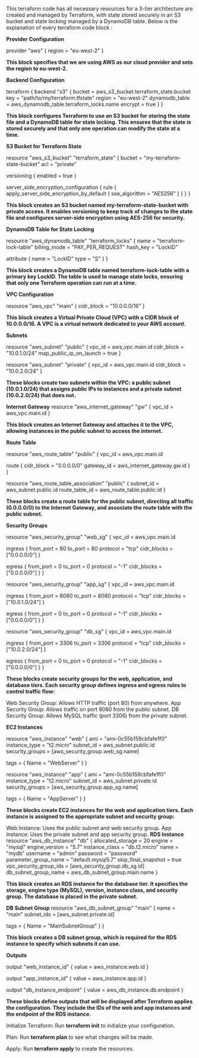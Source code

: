 This terraform code has all necessary resources for a 3-tier architecture are created and managed by Terraform, with state stored securely in an S3 bucket and state locking managed by a DynamoDB table.
Below is the explanation of every terraform code block : 

**Provider Configuration**

provider "aws" {
  region = "eu-west-2"
}

**This block specifies that we are using AWS as our cloud provider and sets the region to eu-west-2.**

**Backend Configuration**

terraform {
  backend "s3" {
    bucket         = aws_s3_bucket.terraform_state.bucket
    key            = "path/to/my/terraform.tfstate"
    region         = "eu-west-2"
    dynamodb_table = aws_dynamodb_table.terraform_locks.name
    encrypt        = true
  }
}

**This block configures Terraform to use an S3 bucket for storing the state file and a DynamoDB table for state locking. This ensures that the state is stored securely and that only one operation can modify the state at a time.**

**S3 Bucket for Terraform State**

resource "aws_s3_bucket" "terraform_state" {
  bucket = "my-terraform-state-bucket"
  acl    = "private"

  versioning {
    enabled = true
  }

  server_side_encryption_configuration {
    rule {
      apply_server_side_encryption_by_default {
        sse_algorithm = "AES256"
      }
    }
  }
}

**This block creates an S3 bucket named my-terraform-state-bucket with private access. It enables versioning to keep track of changes to the state file and configures server-side encryption using AES-256 for security.**

**DynamoDB Table for State Locking**


resource "aws_dynamodb_table" "terraform_locks" {
  name         = "terraform-lock-table"
  billing_mode = "PAY_PER_REQUEST"
  hash_key     = "LockID"

  attribute {
    name = "LockID"
    type = "S"
  }
}

**This block creates a DynamoDB table named terraform-lock-table with a primary key LockID. The table is used to manage state locks, ensuring that only one Terraform operation can run at a time.**

**VPC Configuration**

resource "aws_vpc" "main" {
  cidr_block = "10.0.0.0/16"
}

**This block creates a Virtual Private Cloud (VPC) with a CIDR block of 10.0.0.0/16. A VPC is a virtual network dedicated to your AWS account.**

**Subnets**

resource "aws_subnet" "public" {
  vpc_id     = aws_vpc.main.id
  cidr_block = "10.0.1.0/24"
  map_public_ip_on_launch = true
}

resource "aws_subnet" "private" {
  vpc_id     = aws_vpc.main.id
  cidr_block = "10.0.2.0/24"
}

**These blocks create two subnets within the VPC: a public subnet (10.0.1.0/24) that assigns public IPs to instances and a private subnet (10.0.2.0/24) that does not.**

**Internet Gateway**
resource "aws_internet_gateway" "gw" {
  vpc_id = aws_vpc.main.id
}

**This block creates an Internet Gateway and attaches it to the VPC, allowing instances in the public subnet to access the internet.**

**Route Table**

resource "aws_route_table" "public" {
  vpc_id = aws_vpc.main.id

  route {
    cidr_block = "0.0.0.0/0"
    gateway_id = aws_internet_gateway.gw.id
  }
}

resource "aws_route_table_association" "public" {
  subnet_id      = aws_subnet.public.id
  route_table_id = aws_route_table.public.id
}

**These blocks create a route table for the public subnet, directing all traffic (0.0.0.0/0) to the Internet Gateway, and associate the route table with the public subnet.**

**Security Groups**

resource "aws_security_group" "web_sg" {
  vpc_id = aws_vpc.main.id

  ingress {
    from_port   = 80
    to_port     = 80
    protocol    = "tcp"
    cidr_blocks = ["0.0.0.0/0"]
  }

  egress {
    from_port   = 0
    to_port     = 0
    protocol    = "-1"
    cidr_blocks = ["0.0.0.0/0"]
  }
}

resource "aws_security_group" "app_sg" {
  vpc_id = aws_vpc.main.id

  ingress {
    from_port   = 8080
    to_port     = 8080
    protocol    = "tcp"
    cidr_blocks = ["10.0.1.0/24"]
  }

  egress {
    from_port   = 0
    to_port     = 0
    protocol    = "-1"
    cidr_blocks = ["0.0.0.0/0"]
  }
}

resource "aws_security_group" "db_sg" {
  vpc_id = aws_vpc.main.id

  ingress {
    from_port   = 3306
    to_port     = 3306
    protocol    = "tcp"
    cidr_blocks = ["10.0.2.0/24"]
  }

  egress {
    from_port   = 0
    to_port     = 0
    protocol    = "-1"
    cidr_blocks = ["0.0.0.0/0"]
  }
}

**These blocks create security groups for the web, application, and database tiers. Each security group defines ingress and egress rules to control traffic flow:**

Web Security Group: Allows HTTP traffic (port 80) from anywhere.
App Security Group: Allows traffic on port 8080 from the public subnet.
DB Security Group: Allows MySQL traffic (port 3306) from the private subnet.

**EC2 Instances**

resource "aws_instance" "web" {
  ami           = "ami-0c55b159cbfafe1f0"
  instance_type = "t2.micro"
  subnet_id     = aws_subnet.public.id
  security_groups = [aws_security_group.web_sg.name]

  tags = {
    Name = "WebServer"
  }
}

resource "aws_instance" "app" {
  ami           = "ami-0c55b159cbfafe1f0"
  instance_type = "t2.micro"
  subnet_id     = aws_subnet.private.id
  security_groups = [aws_security_group.app_sg.name]

  tags = {
    Name = "AppServer"
  }
}

**These blocks create EC2 instances for the web and application tiers. Each instance is assigned to the appropriate subnet and security group:**

Web Instance: Uses the public subnet and web security group.
App Instance: Uses the private subnet and app security group.
**RDS Instance**
resource "aws_db_instance" "db" {
  allocated_storage    = 20
  engine               = "mysql"
  engine_version       = "5.7"
  instance_class       = "db.t2.micro"
  name                 = "mydb"
  username             = "admin"
  password             = "password"
  parameter_group_name = "default.mysql5.7"
  skip_final_snapshot  = true
  vpc_security_group_ids = [aws_security_group.db_sg.id]
  db_subnet_group_name = aws_db_subnet_group.main.name
}

**This block creates an RDS instance for the database tier. It specifies the storage, engine type (MySQL), version, instance class, and security group. The database is placed in the private subnet.**

**DB Subnet Group**
resource "aws_db_subnet_group" "main" {
  name       = "main"
  subnet_ids = [aws_subnet.private.id]

  tags = {
    Name = "MainSubnetGroup"
  }
}

**This block creates a DB subnet group, which is required for the RDS instance to specify which subnets it can use.**

**Outputs**

output "web_instance_id" {
  value = aws_instance.web.id
}

output "app_instance_id" {
  value = aws_instance.app.id
}

output "db_instance_endpoint" {
  value = aws_db_instance.db.endpoint
}

**These blocks define outputs that will be displayed after Terraform applies the configuration. They include the IDs of the web and app instances and the endpoint of the RDS instance.**


Initialize Terraform: Run **terraform init** to initialize your configuration.

Plan: Run **terraform plan** to see what changes will be made.

Apply: Run **terraform apply** to create the resources.
